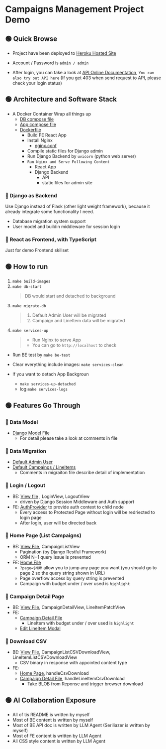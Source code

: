 
# Campaigns Management Project Demo

## 🟢 Quick Browse

- Project have been deployed to [Heroku Hosted Site](https://campaign-management-demo-871f17e7f4bd.herokuapp.com)

- Account / Password is `admin / admin`

- After login, you can take a look at [API Online Documentation](https://campaign-management-demo-871f17e7f4bd.herokuapp.com/api_doc/), `You can also try out API here` (If you get 403 when send request to API, please check your login status)

## 🟢 Architecture and Software Stack

- A Docker Container Wrap all things up
    - [DB compose file](docker-compose.db.yml)
    - [App compose file](docker-compose.yml)
    - [Dockerfile](Dockerfile)
        - Build FE React App
        - Install Nginx
            - [nginx.conf](nginx/nginx.conf)
        - Compile static files for Django admin
        - Run Django Backend by `uvicorn` (python web server)
        - `Run Nginx and Serve Following Content`
            - React App
            - Django Backend
                - API
                - static files for admin site

### 🔹 Django as Backend

Use Django instead of Flask (other light weight framework),
because it already integrate some functionality I need.

- Database migration system support
- User model and buildin middleware for session login

### 🔹 React as Frontend, with TypeScript

Just for demo Frontend skillset

## 🟢 How to run

1. `make build-images`
2. `make db-start`
    > DB would start and detached to background
3. `make migrate-db`
    > 1. Default Admin User will be migrated
    > 2. Campaign and LineItem data will be migrated
4. `make services-up`
    > - Run Nginx to serve App
    > - You can go to `http://localhost` to check

- Run BE test by `make be-test`

- Clear everything include images: `make services-clean`

- If you want to detach App Backgroun 
    - `make services-up-detached`
    - log `make services-logs`

## 🟢 Features Go Through

### 🔹 Data Model

- [Django Model File](backend/placements_io/models.py)
    - For detail please take a look at comments in file

### 🔹 Data Migration
- [Default Admin User](backend/placements_io/migrations/0001_default_admin_user.py)
- [Default Campaings / LineItems](backend/placements_io/migrations/0003_seed_sample_data.py)
    - Comments in migraiton file describe detail of implementation

### 🔹 Login / Logout

- BE: [View file](backend/placements_io/views.py) , LoginView, LogoutView
    - driven by Django Session Middleware and Auth support
- FE: [AuthProvider](frontend/src/contexts/AuthContext.tsx) to provide auth context to child node
    - Every access to Protected Page without login will be redriected to login page
    - After login, user will be directed back

### 🔹 Home Page (List Campaigns)

- BE: [View File](backend/placements_io/views.py), CampaignListView
    - Pagination (by Django Restful Framework)
    - ORM N+1 query issue is prevented
- FE: [Home File](frontend/src/components/Home.tsx)
    - `?page=$NUM` allow you to jump any page you want (you should go to page 2 so the query string shown in URL)
    - Page overflow access by query string is prevented
    - Campaign with budget under / over used is `highlight`

### 🔹 Campaign Detail Page

- BE: [View File](backend/placements_io/views.py), CampaignDetailView, LineItemPatchView
- FE: 
    - [Campaign Detail File](frontend/src/components/CampaignDetail.tsx)
        - LineItem with budget under / over used is `highlight`
    - [Edit LineItem Modal](frontend/src/components/EditLineItemModal.tsx)

### 🔹 Download CSV

- BE: [View File](backend/placements_io/views.py), CampaignListCSVDownloadView, LineItemListCSVDownloadView
    - CSV binary in response with appointed content type
- FE: 
    - [Home Page](frontend/src/components/Home.tsx), handleCsvDownload
    - [Campaign Detail File](frontend/src/components/CampaignDetail.tsx), handleLineItemCsvDownload
        - Take BLOB from Reponse and trigger browser download

## 🟢 AI Collaboration Exposure

- All of tis README is written by myself
- Most of BE content is written by myself
- Most of BE API doc is written by LLM Agent (Seriliazer is written by myself)
- Most of FE content is written by LLM Agent
- All CSS style content is written by LLM Agent

